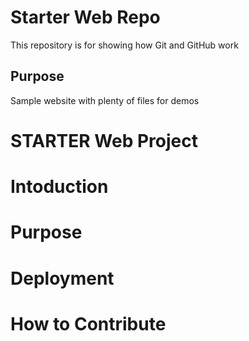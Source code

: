 # Starter Web Repo

This repository is for showing how Git and GitHub work

## Purpose

Sample website with plenty of files for demos

# STARTER Web Project
# Intoduction
# Purpose
# Deployment
# How to Contribute

